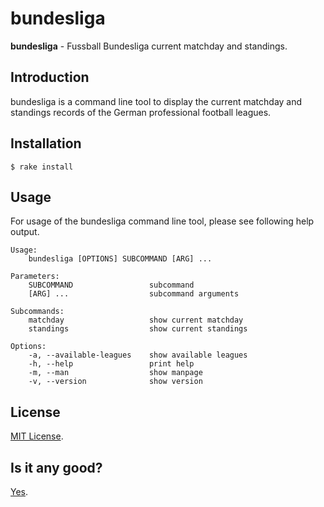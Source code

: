 # bundesliga

**bundesliga** - Fussball Bundesliga current matchday and standings.

## Introduction

bundesliga is a command line tool to display the current matchday and standings
records of the German professional football leagues.

## Installation

    $ rake install

## Usage

For usage of the bundesliga command line tool, please see following help
output.

    Usage:
        bundesliga [OPTIONS] SUBCOMMAND [ARG] ...

    Parameters:
        SUBCOMMAND                 subcommand
        [ARG] ...                  subcommand arguments

    Subcommands:
        matchday                   show current matchday
        standings                  show current standings

    Options:
        -a, --available-leagues    show available leagues
        -h, --help                 print help
        -m, --man                  show manpage
        -v, --version              show version

## License

[MIT License](https://spdx.org/licenses/MIT.html).

## Is it any good?

[Yes](https://news.ycombinator.com/item?id=3067434).
